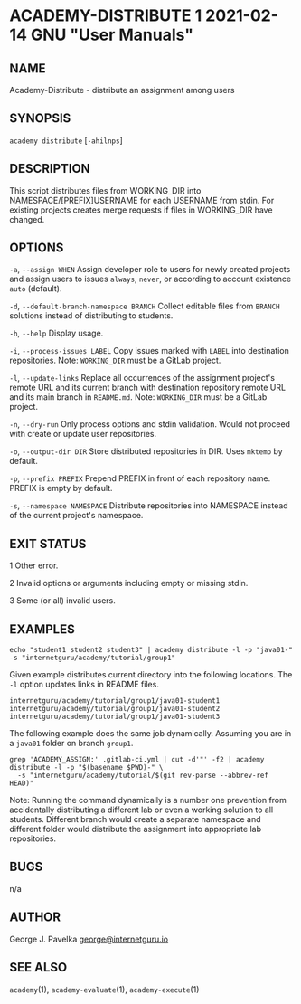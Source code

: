 # ACADEMY-DISTRIBUTE 1 2021-02-14 GNU "User Manuals"

## NAME

Academy-Distribute - distribute an assignment among users

## SYNOPSIS

`academy distribute` [`-ahilnps`]

## DESCRIPTION

This script distributes files from WORKING_DIR into NAMESPACE/[PREFIX]USERNAME for each USERNAME from stdin. For existing projects creates merge requests if files in WORKING_DIR have changed.

## OPTIONS

`-a`, `--assign WHEN`
       Assign developer role to users for newly created projects and assign users to issues `always`, `never`, or according to account existence `auto` (default).

`-d`, `--default-branch-namespace BRANCH`
       Collect editable files from `BRANCH` solutions instead of distributing to students.

`-h`, `--help`
       Display usage.

`-i`, `--process-issues LABEL`
       Copy issues marked with `LABEL` into destination repositories. Note: `WORKING_DIR` must be a GitLab project.

`-l`, `--update-links`
       Replace all occurrences of the assignment project's remote URL and its current branch with destination repository remote URL and its main branch in `README.md`. Note: `WORKING_DIR` must be a GitLab project.

`-n`, `--dry-run`
       Only process options and stdin validation. Would not proceed with create or update user repositories.

`-o`, `--output-dir DIR`
       Store distributed repositories in DIR. Uses `mktemp` by default.

`-p`, `--prefix PREFIX`
       Prepend PREFIX in front of each repository name. PREFIX is empty by default.

`-s`, `--namespace NAMESPACE`
       Distribute repositories into NAMESPACE instead of the current project's namespace.

## EXIT STATUS

1      Other error.

2      Invalid options or arguments including empty or missing stdin.

3      Some (or all) invalid users.

## EXAMPLES

```
echo "student1 student2 student3" | academy distribute -l -p "java01-" -s "internetguru/academy/tutorial/group1"
```

Given example distributes current directory into the following locations. The `-l` option updates links in README files.

```
internetguru/academy/tutorial/group1/java01-student1
internetguru/academy/tutorial/group1/java01-student2
internetguru/academy/tutorial/group1/java01-student3
```

The following example does the same job dynamically. Assuming you are in a `java01` folder on branch `group1`.

```
grep 'ACADEMY_ASSIGN:' .gitlab-ci.yml | cut -d'"' -f2 | academy distribute -l -p "$(basename $PWD)-" \
  -s "internetguru/academy/tutorial/$(git rev-parse --abbrev-ref HEAD)"
```

Note: Running the command dynamically is a number one prevention from accidentally distributing a different lab or even a working solution to all students. Different branch would create a separate namespace and different folder would distribute the assignment into appropriate lab repositories.

## BUGS

n/a

## AUTHOR

George J. Pavelka <george@internetguru.io>

## SEE ALSO

`academy`(1), `academy-evaluate`(1), `academy-execute`(1)
